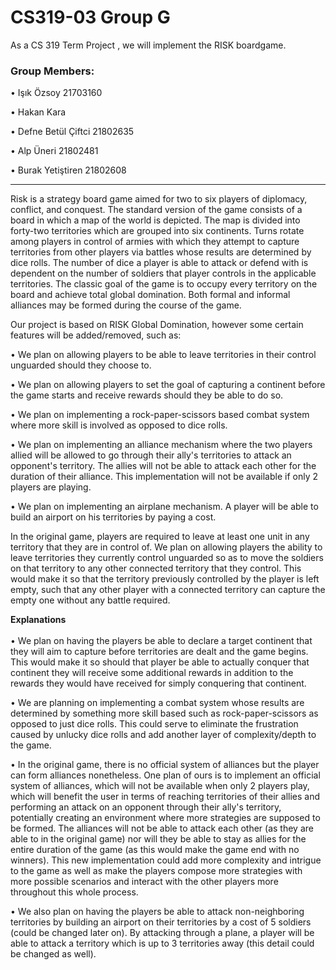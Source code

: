 # CS319-03 Group G
As a CS 319 Term Project , we will implement the RISK boardgame.

<h3>Group Members: </h3>
<p> • Işık Özsoy 21703160 </p>
<p> • Hakan Kara </p>
<p> • Defne Betül Çiftci 21802635 </p>
<p> • Alp Üneri 21802481 </p>
<p> • Burak Yetiştiren 21802608 </p>

***************************************************************************************************************************************************

Risk is a strategy board game aimed for two to six players of diplomacy, conflict, and conquest.
The standard version of the game consists of a board in which a map of the world is depicted. The
map is divided into forty-two territories which are grouped into six continents. Turns rotate among
players in control of armies with which they attempt to capture territories from other players via battles
whose results are determined by dice rolls. The number of dice a player is able to attack or defend with is
dependent on the number of soldiers that player controls in the applicable territories. The classic goal of
the game is to occupy every territory on the board and achieve total global domination. Both formal and
informal alliances may be formed during the course of the game.

<p> Our project is based on RISK Global Domination, however some certain features will be added/removed, such as: </p>
<p> • We plan on allowing players to be able to leave territories in their control unguarded should they choose to. </p>
<p> • We plan on allowing players to set the goal of capturing a continent before the game starts and receive rewards should they be able to do so. </p>
<p> • We plan on implementing a rock-paper-scissors based combat system where more skill is involved as opposed to dice rolls. </p>
<p> • We plan on implementing an alliance mechanism where the two players allied will be allowed to go through their ally's territories to attack an opponent's territory. The allies will not be able to attack each other for the duration of their alliance. This implementation will not be available if only 2 players are playing. </p>
<p> • We plan on implementing an airplane mechanism. A player will be able to build an airport on his territories by paying a cost. </p>

In the original game, players are required to leave at least one unit in any territory that they are in control of. We
plan on allowing players the ability to leave territories they currently control unguarded so as to move the soldiers on 
that territory to any other connected territory that they control. This would make it so that the territory previously controlled
by the player is left empty, such that any other player with a connected territory can capture the empty one without any 
battle required.

<b> Explanations </b>
<br> <br>
• We plan on having the players be able to declare a target continent that they will aim to capture before territories
are dealt and the game begins. This would make it so should that player be able to actually conquer that continent they
will receive some additional rewards in addition to the rewards they would have received for simply conquering that continent.

• We are planning on implementing a combat system whose results are determined by something more skill based such as rock-paper-scissors
as opposed to just dice rolls. This could serve to eliminate the frustration caused by unlucky dice rolls and add another layer
of complexity/depth to the game.

• In the original game, there is no official system of alliances but the player can form alliances nonetheless. One plan of ours is to implement an official system of alliances, which will not be available when only 2 players play, which will benefit the user in terms of reaching territories of their allies and performing an attack on an opponent through their ally's territory, potentially creating an environment where more strategies are supposed to be formed. The alliances will not be able to attack each other (as they are able to in the original game) nor will they be able to stay as allies for the entire duration of the game (as this would make the game end with no winners). This new implementation could add more complexity and intrigue to the game as well as make the players compose more strategies with more possible scenarios and interact with the other players more throughout this whole process.

• We also plan on having the players be able to attack non-neighboring territories by building an airport on their territories by a cost of 5 soldiers (could be changed later on). By attacking through a plane, a player will be able to attack a territory which is up to 3 territories away (this detail could be changed as well).
